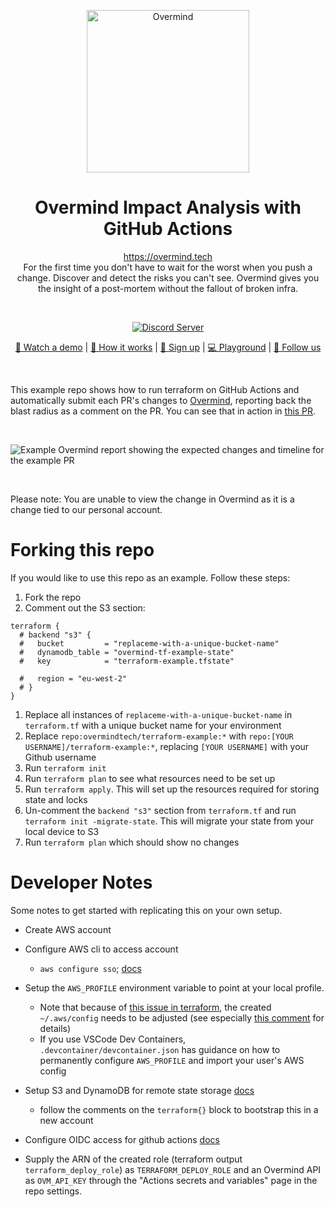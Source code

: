 <p align="center">
  <picture width="260px" align="center">
      <source media="(prefers-color-scheme: dark)" srcset="https://assets-global.website-files.com/6241e92445c21f9c1245a940/6582c2b96d741b023f1afabf_ov-lite-icon-p-500.png">
      <img alt="Overmind" src="https://assets-global.website-files.com/6241e92445c21f9c1245a940/6582c2b96d741b023f1afabf_ov-lite-icon-p-500.png" width="260px" align="center">
    </picture>
  <h1 align="center">Overmind Impact Analysis with GitHub Actions</h1>
  <p align="center">
     <a href="https://overmind.tech">https://overmind.tech</a> 
    <br/>
    For the first time you don't have to wait for the worst when you push a change. Discover and detect the risks you can't see. Overmind gives you the insight of a post-mortem without the fallout of broken infra.
  </p>
</p>
<br/>

<p align="center">
  <a href="https://discord.com/invite/5UKsqAkPWG" rel="nofollow"><img src="https://img.shields.io/discord/1088753599951151154?label=Discord&logo=discord&logoColor=white" alt="Discord Server"></a>
</p>

<p align="center">
  <a href="https://vimeo.com/903381683">🎥 Watch a demo</a> | <a href="https://overmind.tech/how-it-work">📖 How it works</a> | <a href="https://app.overmind.tech/api/auth/signup">🚀 Sign up</a> | <a href="https://app.overmind.tech/playground">💻 Playground</a> | <a href="https://www.linkedin.com/company/overmindtech/">🙌 Follow us</a>
</p>

<br/>

This example repo shows how to run terraform on GitHub Actions and automatically submit each PR's changes to [Overmind](https://overmind.tech), reporting back the blast radius as a comment on the PR. You can see that in action in [this PR](https://github.com/overmindtech/terraform-example/pull/57).

<br/>

![Example Overmind report showing the expected changes and timeline for the example PR](https://github.com/overmindtech/terraform-example/blob/6d7240aec15b0992901fabe56be25c789b636cbb/assets/overmind%20risk%20.gif)

<br>

Please note: You are unable to view the change in Overmind as it is a change tied to our personal account.

# Forking this repo

If you would like to use this repo as an example. Follow these steps:

1. Fork the repo
1. Comment out the S3 section:

```hcl
terraform {
  # backend "s3" {
  #   bucket         = "replaceme-with-a-unique-bucket-name"
  #   dynamodb_table = "overmind-tf-example-state"
  #   key            = "terraform-example.tfstate"

  #   region = "eu-west-2"
  # }
}
```

1. Replace all instances of `replaceme-with-a-unique-bucket-name` in `terraform.tf` with a unique bucket name for your environment
1. Replace `repo:overmindtech/terraform-example:*` with `repo:[YOUR USERNAME]/terraform-example:*`, replacing `[YOUR USERNAME]` with your Github username
1. Run `terraform init`
1. Run `terraform plan` to see what resources need to be set up
1. Run `terraform apply`. This will set up the resources required for storing state and locks
1. Un-comment the `backend "s3"` section from `terraform.tf` and run `terraform init -migrate-state`. This will migrate your state from your local device to S3
1. Run `terraform plan` which should show no changes

# Developer Notes

Some notes to get started with replicating this on your own setup.

* Create AWS account

* Configure AWS cli to access account
    - `aws configure sso`; [docs](https://docs.aws.amazon.com/signin/latest/userguide/command-line-sign-in.html)

* Setup the `AWS_PROFILE` environment variable to point at your local profile.
    - Note that because of [this issue in terraform](https://github.com/hashicorp/terraform/issues/32465), the created `~/.aws/config` needs to be adjusted (see especially [this comment](https://github.com/hashicorp/terraform/issues/32465#issuecomment-1566744199) for details)
    - If you use VSCode Dev Containers, `.devcontainer/devcontainer.json` has guidance on how to permanently configure `AWS_PROFILE` and import your user's AWS config

* Setup S3 and DynamoDB for remote state storage [docs](https://developer.hashicorp.com/terraform/tutorials/aws-get-started/aws-remote)
    - follow the comments on the `terraform{}` block to bootstrap this in a new account

* Configure OIDC access for github actions [docs](https://docs.github.com/en/actions/deployment/security-hardening-your-deployments/configuring-openid-connect-in-amazon-web-services)

* Supply the ARN of the created role (terraform output `terraform_deploy_role`) as `TERRAFORM_DEPLOY_ROLE` and an Overmind API as `OVM_API_KEY` through the "Actions secrets and variables" page in the repo settings.
